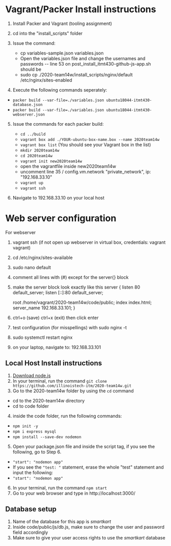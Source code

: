 # Vagrant/Packer Install instructions 

1. Install Packer and Vagrant (tooling assignment)
2. cd into the "install_scripts" folder
3. Issue the command:
    * cp variables-sample.json variables.json
    * Open the variables.json file and change the usernames and passwords 
-- line 53 on post_install_itmt430-github-js-app.sh should be
    * sudo cp ./2020-team14w/install_scripts/nginx/default /etc/nginx/sites-enabled

4. Execute the following commands seperately: 
* `packer build --var-file=./variables.json ubuntu18044-itmt430-database.json`
* `packer build --var-file=./variables.json ubuntu18044-itmt430-webserver.json`

5. Issue the commands for each packer build:
    * `cd ../build`
    * `vagrant box add ./YOUR-ubuntu-box-name.box --name 2020team14w`
    * `vagrant box list` (You should see your Vagrant box in the list)
    * `mkdir 2020team14w`
    * `cd 2020team14w`
    * `vagrant init new2020team14w`
    * open the vagrantfile inside new2020team14w
    * uncomment line 35 / config.vm.network "private_network", ip: "192.168.33.10"
    * `vagrant up`
    * `vagrant ssh`

8. Navigate to 192.168.33.10 on your local host

# Web server configuration
For webserver
1. vagrant ssh (if not open up webserver in virtual box, credentials: vagrant vagrant)
2. cd /etc/nginx/sites-available
3. sudo nano default
4. comment all lines with (#) except for the server{} block
5. make the server block look exactly like this
server {
	listen 80 default_server;
	listen [::]:80 default_server;

	root /home/vagrant/2020-team14w/code/public;
	index index.html;
	server_name 192.168.33.101;
}
6. ctrl+o (save)
   ctrl+x (exit) then click enter
6. test configuration (for misspellings) with
sudo nginx -t
7. sudo systemctl restart nginx
8. on your laptop, navigate to: 192.168.33.101

## Local Host Install instructions

1. [Download node.js](https://nodejs.org/en/) 
2. In your terminal, run the command `git clone https://github.com/illinoistech-itm/2020-team14w.git`
3.  Go to the 2020-team14w folder by using the `cd` command
* cd to the 2020-team14w directory
* cd to code folder
4. inside the code folder, run the following commands:
* `npm init -y`
* `npm i express mysql`
* `npm install --save-dev nodemon` 

5. Open your package.json file and inside the script tag, if you see the following, go to Step 6.
* `"start": "nodemon app"`
* If you see the `"test: "` statement, erase the whole "test" statement and input the following:
* `"start": "nodemon app"`

6. In your terminal, run the command `npm start`
7. Go to your web browser and type in http://localhost:3000/

## Database setup

1. Name of the database for this app is *smartkart*
2. Inside code/public/js/db.js, make sure to change the user and password field accordingly
3. Make sure to give your user access rights to use the *smartkart* database
